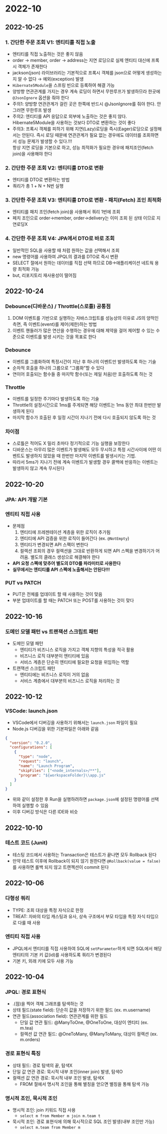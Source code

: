 # 2022-10

## 2022-10-25
### 1. 간단한 주문 조회 V1: 엔티티를 직접 노출
- 엔티티를 직접 노출하는 것은 좋지 않음
- order → member, order → address는 지연 로딩으로 실제 엔티티 대신에 프록시 객체가 존재한다
- jackson(json) 라이브러리는 기본적으로 프록시 객체를 json으로 어떻게 생성하는지 알 수 없다 → 예외(exception) 발생
- `Hibernate5Module`을 스프링 빈으로 등록하여 해결 가능
- 양방향 연관관계를 가지는 경우 계속 로딩이 하면서 무한루프가 발생하므라 한곳에 `@JsonIgnore` 옵션을 줘야 한다
- 주의1: 양방향 연관관계가 걸린 곳은 한쪽에 반드시 @JsonIgnore를 줘야 한다. 안그러면 무한루프 발생
- 주의2: 엔티티를 API 응답으로 외부에 노출하는 것은 좋지 않다. Hibernate5Module을 사용하는 것보다 DTO로 변환하는 것이 좋다
- 주의3: 프록시 객체를 피하기 위해 지연(Lazy)로딩을 즉시(Eager)로딩으로 설정해서는 안된다. 즉시 로딩 때문에 연관관계가 필요 없는 경우에도 데이터를 조회하면서 성능 문제가 발생할 수 있다.!!!<br>
    항상 지연 로딩을 기본으로 하고, 성능 최적화가 필요한 경우에 패치조인(fetch join)을 사용해야 한다
    

### 2. 간단한 주문 조회 V2: 엔티티를 DTO로 변환
- 엔티티를 DTO로 변환하는 방법
- 쿼리가 총 1 + N + N번 실행

### 3. 간단한 주문 조회 V3: 엔티티를 DTO로 변환 - 패치(Fetch) 조인 최적화
- 엔티티를 패치 조인(fetch join)을 사용해서 쿼리 1번에 조회
- 페치 조인으로 order→member, order→delivery는 이미 조회 된 상태 이므로 지연로딩X

### 4. 간단한 주문 조회 V4: JPA에서 DTO로 바로 조회
- 일반적인 SQL을 사용할 때 처럼 원하는 값을 선택해서 조회
- new 명령어를 사용하여 JPQL의 결과를 DTO로 즉시 변환
- SELECT 절에서 원하는 데이터를 직접 선택 하므로 DB→애플리케이션 네트웍 용량 최적화 가능
- but, 리포지토리 재사용성이 떨어짐

## 2022-10-24
### Debounce(디바운스) / Throttle(스로틀) 공통점
1. DOM 이벤트를 기반으로 실행하는 자바스크립트를 성능상의 이유로 JS의 양적인 측면, 즉 이벤트(event)를 제어(제한)하는 방법
2. 이벤트 핸들러가 많은 연산을 수행하는 경우에 대해 제약을 걸어 제어할 수 있는 수준으로 이벤트를 발생 시키는 것을 목표로 한다

### Debounce
- 이벤트를 그룹화하여 특정시간이 지난 후 하나의 이벤트만 발생하도록 하는 기술
- 순차적 호출을 하나의 그룹으로 “그룹화”할 수 있다
- 연이어 호출되는 함수들 중 마지막 함수(또는 제일 처음)만 호출하도록 하는 것

### Throttle
- 이벤트를 일정한 주기마다 발생하도록 하는 기술
- Throttle의 설정시간으로 1ms를 주게되면 해당 이벤트는 1ms 동안 최대 한번만 발생하게 된다
- 마지막 함수가 호출된 후 일정 시간이 지나기 전에 다시 호출되지 않도록 하는 것

### 차이점
- 스로틀은 적어도 X 밀리 초마다 정기적으로 기능 실행을 보장한다
- 디바운스는 아무리 많은 이벤트가 발생해도 모두 무시하고 특정 시간사이에 어떤 이벤트도 발생하지 않았을 때 한번만 마지막 이벤트를 발생시키는 기법.
- 따라서 5ms가 지나기 전에 계속 이벤트가 발생할 경우 콜백에 반응하는 이벤트는 발생하지 않고 계속 무시된다

## 2022-10-20
### JPA: API 개발 기본 
### 엔티티 직접 사용
- 문제점
    1. 엔티티에 프레젠테이션 계층을 위한 로직이 추가됨
    2. 엔티티에 API 검증을 위한 로직이 들어간다 (ex. `@NotEmpty`)
    3. 엔티티가 변경되면 API 스팩이 변한다
    4. 컬렉션 조회의 경우 컬렉션을 그대로 반환하게 되면 API 스펙을 변경하기가 어려움. 별도의 클래스 생성으로 해결해야 한다
- **API 요청 스펙에 맞추어 별도의 DTO를 파라미터로 사용한다**
- **실무에서는 엔티티를 API 스펙에 노출해서는 안된다!!!**

### PUT vs PATCH
- PUT은 전체를 업데이트 할 때 사용하는 것이 맞음
- 부분 업데이트를 할 때는 PATCH 또는 POST를 사용하는 것이 맞다

## 2022-10-16
### 도메인 모델 패턴 vs 트랜잭션 스크립트 패턴
- 도메인 모델 패턴
    - 엔티티가 비즈니스 로직을 가지고 객체 지향의 특성을 적극 활용
    - 비즈니스 로직 대부분이 엔티티에 있음
    - 서비스 계층은 단순히 엔티티에 필요한 요청을 위임하는 역할
- 트랜잭션 스크립트 패턴
    - 엔티티에는 비즈니스 로직이 거의 없음
    - 서비스 계층에서 대부분의 비즈니스 로직을 처리하는 것

## 2022-10-12
### VSCode: launch.json
- VSCode에서 디버깅을 사용하기 위해서는 `launch.json` 파일이 필요
- Node.js 디버깅을 위한 기본파일은 아래와 같음
```json
{
  "version": "0.2.0",
  "configurations": [
    {
      "type": "node",
      "request": "launch",
      "name": "Launch Program",
      "skipFiles": ["<node_internals>/**"],
      "program": "${workspaceFolder}\\app.js"
    }
  ]
}
```
- 위와 같이 설정한 후 Run을 실행하려하면 `package.json`에 설정된 명령어를 선택하여 실행할 수 있음
- 이후 디버깅 방식은 다른 IDE와 비슷

## 2022-10-10
### 테스트 코드 (Junit)

- 테스팅 코드에서 사용하는 Transaction은 테스트가 끝나면 모두 Rollback 된다
- 만약 테스트 이후에 Rollback이 되지 않기 원한다면 `@Rollback(value = false)` 를 사용하면 롤백 되지 않고 트랜젝션이 commit 된다

## 2022-10-06
### 다형성 쿼리
- TYPE: 조회 대상을 특정 자식으로 한정
- TREAT: 자바의 타입 캐스팅과 유사, 상속 구조에서 부모 타입을 특정 자식 타입으로 다룰 때 사용

### 엔티티 직접 사용
- JPQL에서 엔티티를 직접 사용하여 SQL에 `setParameter`하게 되면 SQL에서 해당 엔티티의 기본 키 값(id)를 사용하도록 쿼리가 변경된다
- 기본 키, 외래 키에 모두 사용 가능

## 2022-10-04
### JPQL: 경로 표현식
- .(점)을 찍어 객체 그래프를 탐색하는 것
- 상태 필드(state field): 단순히 값을 저장하기 위한 필드 (ex. m.username)
- 연관 필드(association field): 연관관계를 위한 필드
    - 단일 값 연관 필드: @ManyToOne, @OneToOne, 대상이 엔티티 (ex. m.tea)
    - 컬렉션 값 연관 필드: @OneToMany, @ManyToMany, 대상이 컬렉션 (ex. m.orders)

### 경로 표현식 특징
- 상태 필드: 경로 탐색의 끝, 탐색X
- 단일 값 연관 경로: 묵시적 내부 조인(inner join) 발생, 탐색O
- 컬렉션 값 연관 경로: 묵시적 내부 조인 발생, 탐색X
    - FROM 절에서 명시적 조인을 통해 별칭을 얻으면 별칭을 통해 탐색 가능

### 명시적 조인, 묵시적 조인
- 명시적 조인: join 키워드 직접 사용
    - `select m from Member m join m.team t`
- 묵시적 조인: 경로 표현식에 의해 묵시적으로 SQL 조인 발생(내부 조인만 가능)
    - `select m.team from Member m`